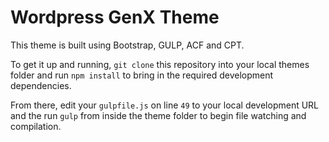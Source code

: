 

# Wordpress GenX Theme

This theme is built using Bootstrap, GULP, ACF and CPT.

To get it up and running, `git clone` this repository into your local themes folder and run `npm install` to bring in the required development dependencies.

From there, edit your `gulpfile.js` on line `49` to your local development URL and the run `gulp` from inside the theme folder to begin file watching and compilation.
